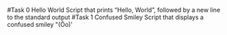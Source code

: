 #Task 0 Hello World
Script that prints “Hello, World”, followed by a new line to the standard output
#Task 1 Confused Smiley
Script that displays a confused smiley "(Ôo)'
